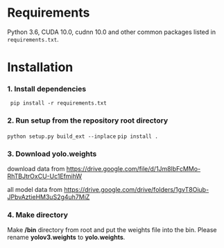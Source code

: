 # Requirements
Python 3.6, CUDA 10.0, cudnn 10.0 and other common packages listed in `requirements.txt`.

# Installation
### 1. Install dependencies 
``` pip install -r requirements.txt```

### 2. Run setup from the repository root directory
``` python setup.py build_ext --inplace ```
``` pip install . ```

### 3. Download yolo.weights
download data from https://drive.google.com/file/d/1Jm8lbFcMMo-RhTBJtrOxCU-Uc1EfmihW 

all model data from https://drive.google.com/drive/folders/1gvT8Oiub-JPbvAztieHM3uS2g4uh7MiZ

### 4. Make directory
Make **/bin** directory from root and put the weights file into the bin.
Please rename **yolov3.weights** to **yolo.weights**.